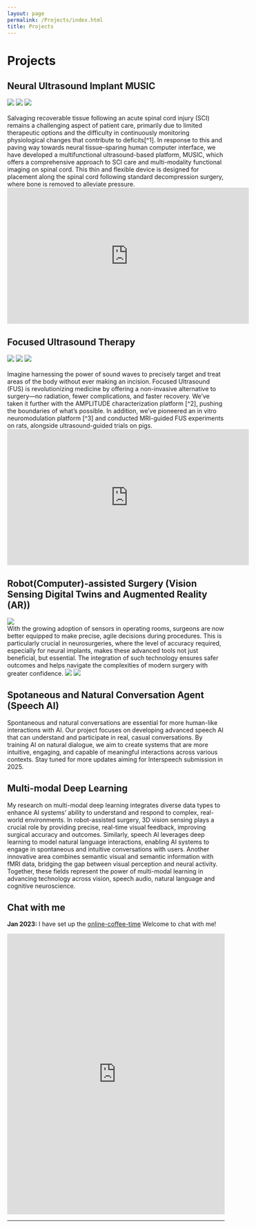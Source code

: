 ```yaml
---
layout: page
permalink: /Projects/index.html
title: Projects
---
```


# Projects

## Neural Ultrasound Implant MUSIC
<div class="third">
<img src="/images/projs/device.png">
<img src="/images/projs/context.png">
<img src="/images/projs/spine.png">
</div>
<br>Salvaging recoverable tissue following an acute spinal cord injury (SCI) remains a challenging aspect of patient care, primarily due to limited therapeutic options and the difficulty in continuously monitoring physiological changes that contribute to deficits[^1]. In response to this and paving way towards neural tissue-sparing human computer interface, we have developed a multifunctional ultrasound-based platform, MUSIC, which offers a comprehensive approach to SCI care and multi-modality functional imaging on spinal cord. This thin and flexible device is designed for placement along the spinal cord following standard decompression surgery, where bone is removed to alleviate pressure.
<iframe width="560" height="315" src="https://www.youtube.com/embed/X1YDXpdL1vA" frameborder="0" allowfullscreen></iframe>

## Focused Ultrasound Therapy
<div class="third">
<img src="/images/projs/FUS_neuromod.png">
<img src="/images/projs/FUS_field.png">
<img src="/images/projs/FUS_MRI.png">
</div>
<br>Imagine harnessing the power of sound waves to precisely target and treat areas of the body without ever making an incision. Focused Ultrasound (FUS) is revolutionizing medicine by offering a non-invasive alternative to surgery—no radiation, fewer complications, and faster recovery. We’ve taken it further with the AMPLITUDE characterization platform [^2], pushing the boundaries of what’s possible. In addition, we’ve pioneered an in vitro neuromodulation platform [^3] and conducted MRI-guided FUS experiments on rats, alongside ultrasound-guided trials on pigs.

<iframe width="560" height="315" src="https://www.youtube.com/embed/cMTTfhmdqFI" frameborder="0" allowfullscreen></iframe>

## Robot(Computer)-assisted Surgery (Vision Sensing Digital Twins and Augmented Reality (AR))
<img src="/images/projs/VR_setup.png">
<br>With the growing adoption of sensors in operating rooms, surgeons are now better equipped to make precise, agile decisions during procedures. This is particularly crucial in neurosurgeries, where the level of accuracy required, especially for neural implants, makes these advanced tools not just beneficial, but essential. The integration of such technology ensures safer outcomes and helps navigate the complexities of modern surgery with greater confidence.
<img src="/images/projs/demo_video_CIS.gif">
<img src="/images/projs/robot.jpeg">

## Spotaneous and Natural Conversation Agent (Speech AI)
Spontaneous and natural conversations are essential for more human-like interactions with AI. Our project focuses on developing advanced speech AI that can understand and participate in real, casual conversations. By training AI on natural dialogue, we aim to create systems that are more intuitive, engaging, and capable of meaningful interactions across various contexts. Stay tuned for more updates aiming for Interspeech submission in 2025.
## Multi-modal Deep Learning 
My research on multi-modal deep learning integrates diverse data types to enhance AI systems’ ability to understand and respond to complex, real-world environments. In robot-assisted surgery, 3D vision sensing plays a crucial role by providing precise, real-time visual feedback, improving surgical accuracy and outcomes. Similarly, speech AI leverages deep learning to model natural language interactions, enabling AI systems to engage in spontaneous and intuitive conversations with users. Another innovative area combines semantic visual and semantic information with fMRI data, bridging the gap between visual perception and neural activity. 
Together, these fields represent the power of multi-modal learning in advancing technology across vision, speech audio, natural language and cognitive neuroscience.
## Chat with me

**Jan 2023:** I have set up the [online-coffee-time](https://outlook.office.com/bookwithme/user/86edc2fc0c3747159c5bc426da2559a4@jh.edu/meetingtype/53aZNPt1_0C4Mamsa9elnw2?anonymous&ep=mlink) Welcome to chat with me!

<iframe src="https://outlook.office.com/bookwithme/user/86edc2fc0c3747159c5bc426da2559a4@jh.edu/meetingtype/53aZNPt1_0C4Mamsa9elnw2?anonymous&ep=mlink" width="100%" height="650" frameborder="0"></iframe>

---

[^1]: Lorach, Henri, et al. [*Walking naturally after spinal cord injury using a brain–spine interface.*](https://www.nature.com/articles/s41586-023-06094-5) Nature 618.7963 (2023): 126-133.

[^2]:Liang, Ruixing, et al. [*Designing an Accurate Benchtop Characterization Device: An Acoustic Measurement Platform for Localizing and Implementing Therapeutic Ultrasound Devices and Equipment (Amplitude).*](https://asmedigitalcollection.asme.org/BIOMED/proceedings/DMD2022/84815/V001T10A003/1140675) Frontiers in Biomedical Devices. Vol. 84815. American Society of Mechanical Engineers, 2022.

[^3]: Liang, Ruixing, et al. [*Focused Ultrasound Neuromodulation of Human In Vitro Neural Cultures in Multi-Well Microelectrode Arrays.*](https://www.jove.com/t/65115/focused-ultrasound-neuromodulation-human-vitro-neural-cultures-multi) JoVE (Journal of Visualized Experiments) 207 (2024): e65115.
